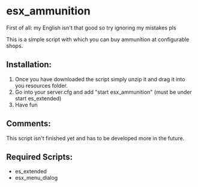 # esx_ammunition
First of all: my English isn't that good so try ignoring my mistakes pls

This is a simple script with which you can buy ammunition at configurable shops.

## Installation:

1. Once you have downloaded the script simply unzip it and drag it into you resources folder.
2. Go into your server.cfg and add "start esx_ammunition" (must be under start es_extended)
3. Have fun

## Comments: 

This script isn't finished yet and has to be developed more in the future.

## Required Scripts:

- es_extended
- esx_menu_dialog
